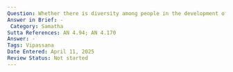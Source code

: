 ```yaml
---
Question: Whether there is diversity among people in the development of tranquility and insight?
Answer in Brief: -
 Category: Samatha
Sutta References: AN 4.94; AN 4.170
Answer: -
Tags: Vipassana
Date Entered: April 11, 2025
Review Status: Not started
---
```

